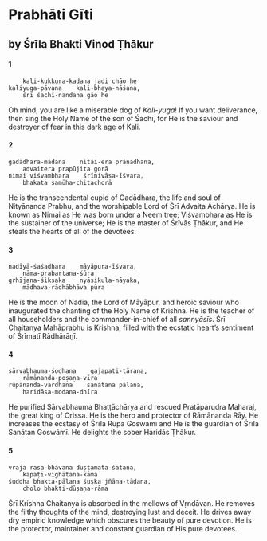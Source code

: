 # Prabhāti Gīti

## by Śrīla Bhakti Vinod Ṭhākur

#### 1

        kali-kukkura-kadana jadi chāo he
    kaliyuga-pāvana    kali-bhaya-nāśana,
        śrī śachī-nandana gāo he

Oh mind, you are like a miserable dog of *Kali-yuga*! If you want deliverance, then sing the Holy Name of the son of Śachī, for He is the saviour and destroyer of fear in this dark age of Kali.

#### 2

    gadādhara-mādana    nitāi-era prāṇadhana,
        advaitera prapūjita gorā
    nimai viśvambhara    śrīnivāsa-īśvara,
        bhakata samūha-chitachorā

He is the transcendental cupid of Gadādhara, the life and soul of Nityānanda Prabhu, and the worshipable Lord of Śrī Advaita Āchārya. He is known as Nimai as He was born under a Neem tree; Viśvambhara as He is the sustainer of the universe; He is the master of Śrīvās Ṭhākur, and He steals the hearts of all of the devotees.

#### 3

    nadīyā-śaśadhara    māyāpura-īśvara,
        nāma-prabartana-śūra
    gṛhījana-śikṣaka    nyāsikula-nāyaka,
        mādhava-rādhābhāva pūra

He is the moon of Nadia, the Lord of Māyāpur, and heroic saviour who inaugurated the chanting of the Holy Name of Krishna. He is the teacher of all householders and the commander-in-chief of all *sannyāsīs*. Śrī Chaitanya Mahāprabhu is Krishna, filled with the ecstatic heart’s sentiment of Śrīmatī Rādhārāṇī.

#### 4

    sārvabhauma-śodhana    gajapati-tāraṇa,
        rāmānanda-poṣaṇa-vīra
    rūpānanda-vardhana    sanātana pālana,
        haridāsa-modana-dhīra

He purified Sārvabhauma Bhaṭṭāchārya and rescued Pratāparudra Maharaj, the great king of Orissa. He is the hero and protector of Rāmānanda Rāy. He increases the ecstasy of Śrīla Rūpa Goswāmī and He is the guardian of Śrīla Sanātan Goswāmī. He delights the sober Haridās Ṭhākur.

#### 5

    vraja rasa-bhāvana duṣṭamata-śātana,
        kapaṭī-vighātana-kāma
    śuddha bhakta-pālana śuṣka jñāna-tāḍana,
        cholo bhakti-dūṣaṇa-rāma

Śrī Krishna Chaitanya is absorbed in the mellows of Vṛndāvan. He removes the filthy thoughts of the mind, destroying lust and deceit. He drives away dry empiric knowledge which obscures the beauty of pure devotion. He is the protector, maintainer and constant guardian of His pure devotees.

